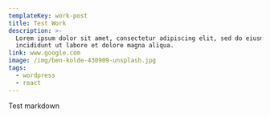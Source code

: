 ```yaml
---
templateKey: work-post
title: Test Work
description: >-
  Lorem ipsum dolor sit amet, consectetur adipiscing elit, sed do eiusmod tempor
  incididunt ut labore et dolore magna aliqua.
link: www.google.com
image: /img/ben-kolde-430909-unsplash.jpg
tags:
  - wordpress
  - react
---
```

Test markdown
